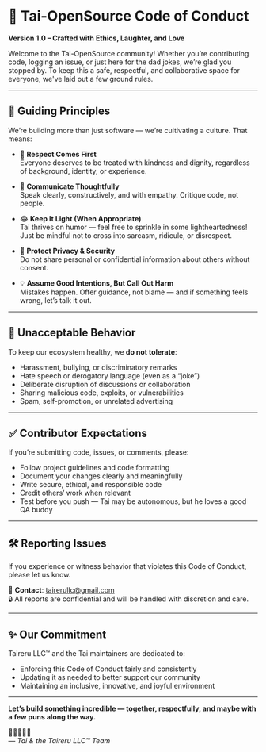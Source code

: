 

# 🌟 Tai-OpenSource Code of Conduct  
**Version 1.0 – Crafted with Ethics, Laughter, and Love**

Welcome to the Tai-OpenSource community! Whether you’re contributing code, logging an issue, or just here for the dad jokes, we’re glad you stopped by. To keep this a safe, respectful, and collaborative space for everyone, we've laid out a few ground rules.

---

## 🧠 Guiding Principles

We’re building more than just software — we’re cultivating a culture. That means:

- 🤝 **Respect Comes First**  
  Everyone deserves to be treated with kindness and dignity, regardless of background, identity, or experience.

- 💬 **Communicate Thoughtfully**  
  Speak clearly, constructively, and with empathy. Critique code, not people.

- 😂 **Keep It Light (When Appropriate)**  
  Tai thrives on humor — feel free to sprinkle in some lightheartedness! Just be mindful not to cross into sarcasm, ridicule, or disrespect.

- 🔐 **Protect Privacy & Security**  
  Do not share personal or confidential information about others without consent.

- 💡 **Assume Good Intentions, But Call Out Harm**  
  Mistakes happen. Offer guidance, not blame — and if something feels wrong, let’s talk it out.

---

## 🚫 Unacceptable Behavior

To keep our ecosystem healthy, we **do not tolerate**:

- Harassment, bullying, or discriminatory remarks  
- Hate speech or derogatory language (even as a “joke”)  
- Deliberate disruption of discussions or collaboration  
- Sharing malicious code, exploits, or vulnerabilities  
- Spam, self-promotion, or unrelated advertising

---

## ✅ Contributor Expectations

If you’re submitting code, issues, or comments, please:

- Follow project guidelines and code formatting  
- Document your changes clearly and meaningfully  
- Write secure, ethical, and responsible code  
- Credit others’ work when relevant  
- Test before you push — Tai may be autonomous, but he loves a good QA buddy

---

## 🛠 Reporting Issues

If you experience or witness behavior that violates this Code of Conduct, please let us know.

📧 **Contact**: tairerullc@gmail.com  
🔒 All reports are confidential and will be handled with discretion and care.

---

## ✨ Our Commitment

Taireru LLC™ and the Tai maintainers are dedicated to:

- Enforcing this Code of Conduct fairly and consistently  
- Updating it as needed to better support our community  
- Maintaining an inclusive, innovative, and joyful environment

---

**Let’s build something incredible — together, respectfully, and maybe with a few puns along the way.**

🧠💬👨🏾‍💻  
*— Tai & the Taireru LLC™ Team*
